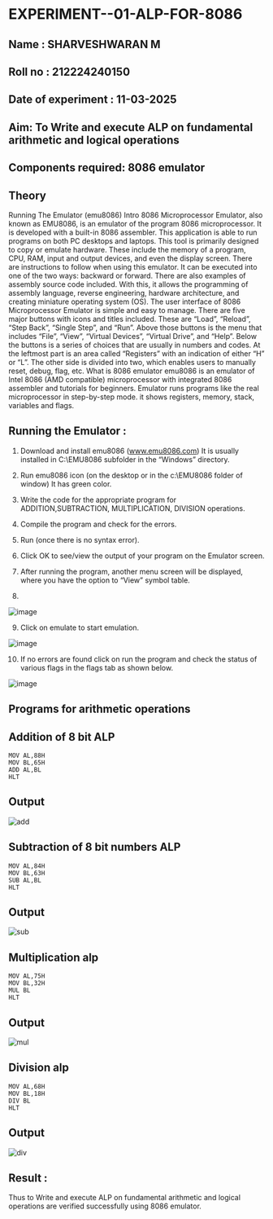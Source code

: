 # EXPERIMENT--01-ALP-FOR-8086
## Name : SHARVESHWARAN M
## Roll no : 212224240150
## Date of experiment : 11-03-2025





## Aim: To Write and execute ALP on fundamental arithmetic and logical operations
## Components required: 8086  emulator 
## Theory 
Running The Emulator (emu8086) Intro 8086 Microprocessor Emulator, also known as EMU8086, is an emulator of the program 8086 microprocessor. It is developed with a built-in 8086 assembler. This application is able to run programs on both PC desktops and laptops. This tool is primarily designed to copy or emulate hardware. These include the memory of a program, CPU, RAM, input and output devices, and even the display screen. There are instructions to follow when using this emulator. It can be executed into one of the two ways: backward or forward. There are also examples of assembly source code included. With this, it allows the programming of assembly language, reverse engineering, hardware architecture, and creating miniature operating system (OS). The user interface of 8086 Microprocessor Emulator is simple and easy to manage. There are five major buttons with icons and titles included. These are “Load”, “Reload”, “Step Back”, “Single Step”, and “Run”. Above those buttons is the menu that includes “File”, “View”, “Virtual Devices”, “Virtual Drive”, and “Help”. Below the buttons is a series of choices that are usually in numbers and codes. At the leftmost part is an area called “Registers” with an indication of either “H” or “L”. The other side is divided into two, which enables users to manually reset, debug, flag, etc. What is 8086 emulator emu8086 is an emulator of Intel 8086 (AMD compatible) microprocessor with integrated 8086 assembler and tutorials for beginners. Emulator runs programs like the real microprocessor in step-by-step mode. it shows registers, memory, stack, variables and flags.


 ## Running the Emulator :
1.	Download and install emu8086 (www.emu8086.com) It is usually installed in C:\EMU8086 subfolder in the “Windows” directory.

2.	Run  emu8086 icon (on the desktop or in the c:\EMU8086 folder of window) It has green color. 

3.	Write the code for the appropriate program for ADDITION,SUBTRACTION, MULTIPLICATION,  DIVISION operations. 

4.	Compile the program and check for the errors. 

5.	Run (once there is no syntax error).

6.	Click OK to see/view the output of your program on the Emulator screen. 

7.	After running the program, another menu screen will be displayed, where you have the option to “View” symbol table.

8.	 

![image](https://user-images.githubusercontent.com/36288975/189273263-d65baae9-4b8f-4723-afb3-c0ffa4052b04.png)











9.	Click on emulate to start emulation.








![image](https://user-images.githubusercontent.com/36288975/189273273-9bb36ec1-e2e8-4892-8d35-37707332bfdc.png)








10.	If no errors are found click on run the program and check the status of various flags in the flags tab as shown below.






![image](https://user-images.githubusercontent.com/36288975/189273277-113a2a33-4a40-4ff8-95a5-ecd3a1f504fe.png)







## Programs for arithmetic  operations

## Addition  of 8 bit ALP 

```
MOV AL,88H
MOV BL,65H
ADD AL,BL
HLT
```

## Output
![add](https://github.com/user-attachments/assets/7aeb46b3-7ce9-4b45-bad4-2884fccf2c30)

 
## Subtraction   of 8 bit numbers  ALP 
```
MOV AL,84H
MOV BL,63H
SUB AL,BL
HLT
```
 
## Output  
![sub](https://github.com/user-attachments/assets/7933314d-f7fa-4962-b9ca-96024e97a532)

## Multiplication alp 
```
MOV AL,75H
MOV BL,32H
MUL BL
HLT
```
 ## Output 
 
![mul](https://github.com/user-attachments/assets/50caa2fe-f694-4ff3-b04d-01ceae7c27af)

## Division alp 
```
MOV AL,68H
MOV BL,18H
DIV BL
HLT
```
## Output  
![div](https://github.com/user-attachments/assets/caaeb63a-13f7-4243-9ffd-178b8695a04b)


## Result :
Thus to Write and execute ALP on fundamental arithmetic and logical operations are verified successfully using 8086 emulator.








